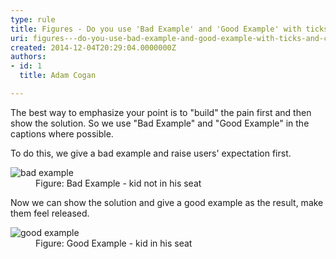 ```yaml
---
type: rule
title: Figures - Do you use 'Bad Example' and 'Good Example' with ticks and crosses in captions?
uri: figures---do-you-use-bad-example-and-good-example-with-ticks-and-crosses-in-captions
created: 2014-12-04T20:29:04.0000000Z
authors:
- id: 1
  title: Adam Cogan

---
```


 
The best way to emphasize your point is to "build" the pain first and then show the solution. So we use "Bad Example" and "Good Example" in the captions where possible.
 
To do this, we give a bad example and raise users' expectation first.
<dl class="badImage"><dt><img alt="bad example" src="/PublishingImages/ImageBadExample.gif"></dt><dd>Figure&#58; Bad Example - kid not in his seat</dd></dl>
Now we can show the solution and give a good example as the result, make them feel released.
<dl class="goodImage"><dt><img alt="good example" src="/PublishingImages/kid-in-airplane-seat.jpg"></dt><dd>Figure&#58; Good Example - kid in his seat</dd></dl>
